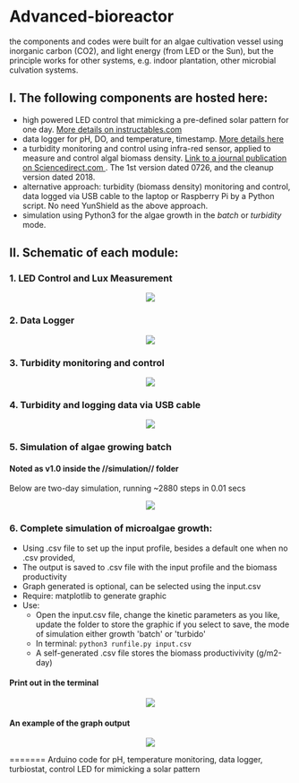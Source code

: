 
# Advanced-bioreactor
the components and codes were built for an algae cultivation vessel using inorganic carbon (CO2), and light energy (from LED or the Sun), but the principle works for other systems, e.g. indoor plantation, other microbial culvation systems.

## I. The following components are hosted here:

- high powered LED control that mimicking a pre-defined solar pattern for one day. <a href='https://www.instructables.com/id/Control-High-powered-LED-Panel-by-Arduino-Real-Tim/'>More details on instructables.com</a>
- data logger for pH, DO, and temperature, timestamp. <a href='https://www.instructables.com/id/How-to-Make-a-Data-Logger-for-the-Temperature-PH-a/'>More details here</a> 
- a turbidity monitoring and control using infra-red sensor, applied to measure and control algal biomass density. <a href='https://www.sciencedirect.com/science/article/pii/S2211926417307683'>Link to a journal publication on Sciencedirect.com </a>.  The 1st version dated 0726, and the cleanup version dated 2018.
- alternative approach: turbidity (biomass density) monitoring and control, data logged via USB cable to the laptop or Raspberry Pi by a Python script. No need YunShield as the above approach.
- simulation using Python3 for the algae growth in the _batch_ or _turbidity_ mode.
## II. Schematic of each module:
### 1. LED Control and Lux Measurement

<p align="center">
  <img src="LED_Control_0513/LED%20control.jpg"/>
</p>

### 2.  Data Logger
<p align="center">
  <img src="Logging_ph_DO_temp_sentdata_I2C_0426/data%20logger_pH_temp_DO.jpg"/>
</p>


### 3.  Turbidity monitoring and control
<p align="center">
  <img src="Turbidity_logdata_YunShield_0726/turbidostat.png"/>
</p>

### 4. Turbidity and logging data via USB cable
<p align="center">
  <img src="Turbidity_log_python/simpleTurbidostat.jpg"/>
</p>

### 5. Simulation of algae growing batch
#### Noted as v1.0 inside the //simulation// folder
Below are two-day simulation, running ~2880 steps in 0.01 secs
<p align="center">
  <img src="simulation/v1.0/3%20days%2C%20high%20X.png"/>
</p>

### 6. Complete simulation of microalgae growth:
- Using .csv file to set up the input profile, besides a default one when no .csv provided,
- The output is saved to .csv file with the input profile and the biomass productivity 
- Graph generated is optional, can be selected using the input.csv
- Require: matplotlib to generate graphic
- Use:
    + Open the input.csv file, change the kinetic parameters as you like, update the folder to store the graphic if you select to save, the mode of simulation either growth 'batch' or 'turbido' 
    + In terminal: ```python3 runfile.py input.csv```
    + A self-generated .csv file stores the biomass productivivity (g/m2-day)
#### Print out in the terminal
<p align="center">
  <img src="simulation/v2.1/v2.1_025.png"/>
</p>

#### An example of the graph output
<p align="center">
  <img src="simulation/v2.1/20180805-w.500.0.05.0.3.png"/>
</p>

=======
Arduino code for pH, temperature monitoring, data logger, turbiostat, control LED for mimicking a solar pattern

